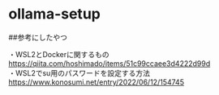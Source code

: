 # ollama-setup

##参考にしたやつ

・WSL2とDockerに関するもの
https://qiita.com/hoshimado/items/51c99ccaee3d4222d99d  
・WSL2でsu用のパスワードを設定する方法
https://www.konosumi.net/entry/2022/06/12/154745
